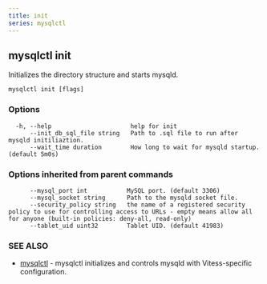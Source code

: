 ```yaml
---
title: init
series: mysqlctl
---
```

## mysqlctl init

Initializes the directory structure and starts mysqld.

```
mysqlctl init [flags]
```

### Options

```
  -h, --help                      help for init
      --init_db_sql_file string   Path to .sql file to run after mysqld initiliaztion.
      --wait_time duration        How long to wait for mysqld startup. (default 5m0s)
```

### Options inherited from parent commands

```
      --mysql_port int           MySQL port. (default 3306)
      --mysql_socket string      Path to the mysqld socket file.
      --security_policy string   the name of a registered security policy to use for controlling access to URLs - empty means allow all for anyone (built-in policies: deny-all, read-only)
      --tablet_uid uint32        Tablet UID. (default 41983)
```

### SEE ALSO

* [mysqlctl](../)	 - mysqlctl initializes and controls mysqld with Vitess-specific configuration.

